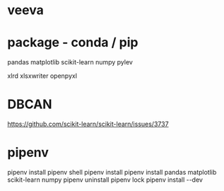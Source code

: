 # veeva

# package - conda / pip
pandas
matplotlib
scikit-learn
numpy
pylev

xlrd
xlsxwriter
openpyxl


# DBCAN
https://github.com/scikit-learn/scikit-learn/issues/3737

# pipenv
pipenv install
pipenv shell
pipenv install <packages with space>
    pipenv install pandas matplotlib scikit-learn numpy 
pipenv uninstall
pipenv lock
pipenv install --dev <package>